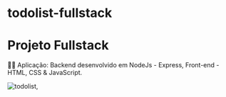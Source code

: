 # todolist-fullstack

# Projeto Fullstack

👨‍💻
Aplicação:
Backend desenvolvido em NodeJs - Express,
Front-end - HTML, CSS & JavaScript.


![todolist,](https://user-images.githubusercontent.com/44006125/213008589-d6103000-3673-420a-8636-48835284b03f.gif)
